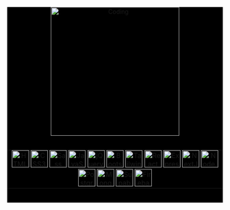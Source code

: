 <div align="center" style="background-color: black">
<img align="center" alt="Coding" width="300" src=
"https://media.giphy.com/media/v1.Y2lkPTc5MGI3NjExNGR1a293eTN0ejIwbzRzbDdoZjR0cTNlZjZueXJvdm5yaDF5d3lheiZlcD12MV9pbnRlcm5hbF9naWZfYnlfaWQmY3Q9Zw/3oeHLhzRkRX1bQQBPi/giphy.gif"> 
<br/>
<br/>
<table><tr><td valign="top" width="100%"  style="padding: 0">
<div align="center" width="100%" style="padding: 0; margin: 0">  
<a href="https://en.wikipedia.org/wiki/HTML5" target="_blank"><img width="40px" style="margin: 0px" src="https://profilinator.rishav.dev/skills-assets/html5-original-wordmark.svg" alt="HTML5" height="40" /></a>  
<a href="https://www.w3schools.com/css/" target="_blank"><img width="40px" style="margin: 0px" src="https://profilinator.rishav.dev/skills-assets/css3-original-wordmark.svg" alt="CSS3" height="40" /></a>  
<a href="https://sass-lang.com/" target="_blank"><img width="40px" style="margin: 0px" src="https://profilinator.rishav.dev/skills-assets/sass-original.svg" alt="Sass" height="40" /></a> 
<a href="https://www.javascript.com/" target="_blank"><img width="40px" style="margin: 0px" src="https://profilinator.rishav.dev/skills-assets/javascript-original.svg" alt="JavaScript" height="40" /></a>  
<a href="https://jquery.com/" target="_blank"><img width="40px" style="margin: 0px" src="https://profilinator.rishav.dev/skills-assets/jquery.png" alt="jQuery" height="40" /></a>  
<a href="https://getbootstrap.com/docs/3.4/javascript/" target="_blank"><img width="40px" style="margin: 0px" src="https://profilinator.rishav.dev/skills-assets/bootstrap-plain.svg" alt="Bootstrap" height="40" /></a> 
<a href="https://www.tailwindcss.com/" target="_blank"><img width="40px" style="margin: 0px" src="https://profilinator.rishav.dev/skills-assets/tailwindcss.svg" alt="Tailwind CSS" height="40" /></a>  
<a href="https://reactjs.org/" target="_blank"><img width="40px" style="margin: 0px" src="https://profilinator.rishav.dev/skills-assets/react-original-wordmark.svg" alt="React" height="40" /></a>  
<a href="https://expressjs.com/" target="_blank"><img width="40px" style="margin: 0px" src="https://profilinator.rishav.dev/skills-assets/express-original-wordmark.svg" alt="Express.js" height="40" /></a>  
<a href="https://nextjs.org/" target="_blank"><img width="40px" style="margin: 0px" src="https://profilinator.rishav.dev/skills-assets/nextjs.png" alt="NextJS" height="40" /></a>  
<a href="https://nodejs.org/" target="_blank"><img width="40px" style="margin: 0px" src="https://profilinator.rishav.dev/skills-assets/nodejs-original-wordmark.svg" alt="Node.js" height="40" /></a>  
<a href="https://www.postgresql.org/" target="_blank"><img width="40px" style="margin: 0px" src="https://profilinator.rishav.dev/skills-assets/postgresql-original-wordmark.svg" alt="PostgreSQL" height="40" /></a>  
<a href="https://www.mongodb.com/" target="_blank"><img width="40px" style="margin: 0px" src="https://profilinator.rishav.dev/skills-assets/mongodb-original-wordmark.svg" alt="MongoDB" height="40" /></a>  
<a href="https://supabase.com/" target="_blank"><img width="40px" style="margin: 0px" src="https://www.vectorlogo.zone/logos/supabase/supabase-icon.svg" alt="Supabase" height="40"/></a>
<a href="https://firebase.google.com/" target="_blank"><img width="40px" style="margin: 0px" src="https://profilinator.rishav.dev/skills-assets/firebase.png" alt="Firebase" height="40" /></a> 
</div>



</ul>
</td></tr></table>
<br />

